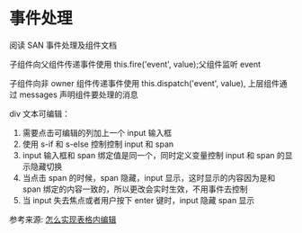 # 事件处理

阅读 SAN 事件处理及组件文档

子组件向父组件传递事件使用 this.fire('event', value);父组件监听 event

子组件向非 owner 组件传递事件使用 this.dispatch('event', value),
上层组件通过 messages 声明组件要处理的消息

div 文本可编辑：

1.  需要点击可编辑的列加上一个 input 输入框
2.  使用 s-if 和 s-else 控制控制 input 和 span
3.  input 输入框和 span 绑定值是同一个，同时定义变量控制 input 和 span 的显示隐藏切换
4.  当点击 span 的时候，span 隐藏，input 显示，这时显示的内容因为是和 span 绑定的内容一致的，所以更改会实时生效，不用事件去控制
5.  当 input 失去焦点或者用户按下 enter 键时，input 隐藏 span 显示

参考来源: [怎么实现表格内编辑](https://segmentfault.com/q/1010000012231841/a-1020000012232396)
